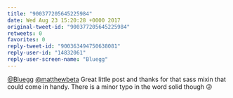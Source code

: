 ```yaml
---
title: "900377205645225984"
date: Wed Aug 23 15:20:28 +0000 2017
original-tweet-id: "900377205645225984"
retweets: 0
favorites: 0
reply-tweet-id: "900363494750638081"
reply-user-id: "14832061"
reply-user-screen-name: "Bluegg"
---
```

<a href="https://twitter.com/Bluegg">@Bluegg</a> <a href="https://twitter.com/matthewbeta">@matthewbeta</a> Great little post and thanks for that sass mixin that could come in handy. There is a minor typo in the word solid though 😜
